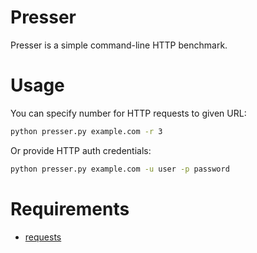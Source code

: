 # Presser

Presser is a simple command-line HTTP benchmark.

# Usage

You can specify number for HTTP requests to given URL:

```bash
python presser.py example.com -r 3
```

Or provide HTTP auth credentials:

```bash
python presser.py example.com -u user -p password
```


# Requirements
* [requests](https://github.com/kennethreitz/requests)

